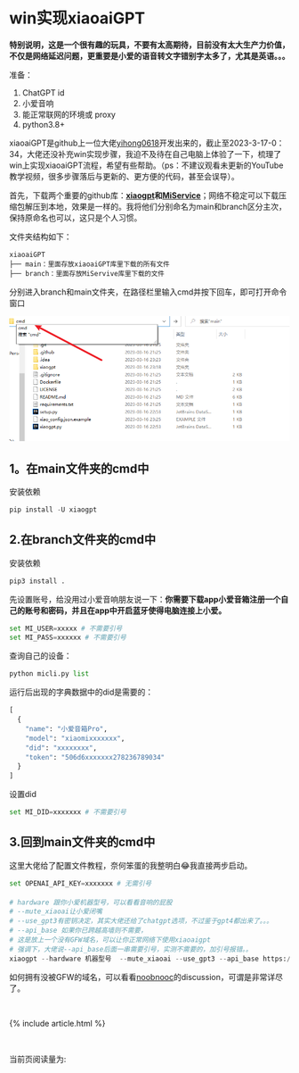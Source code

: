 # win实现xiaoaiGPT

**特别说明，这是一个很有趣的玩具，不要有太高期待，目前没有太大生产力价值，不仅是网络延迟问题，更重要是小爱的语音转文字错别字太多了，尤其是英语。。。**

准备：

1. ChatGPT id
2. 小爱音响
3. 能正常联网的环境或 proxy
4. python3.8+

xiaoaiGPT是github上一位大佬[yihong0618](https://github.com/yihong0618/xiaogpt/commits?author=yihong0618)开发出来的，截止至2023-3-17-0：34，大佬还没补充win实现步骤，我迫不及待在自己电脑上体验了一下，梳理了win上实现xiaoaiGPT流程，希望有些帮助。（ps：不建议观看未更新的YouTube教学视频，很多步骤落后与更新的、更方便的代码，甚至会误导）。

首先，下载两个重要的github库：**[xiaogpt](https://github.com/yihong0618/xiaogpt)和[MiService](https://github.com/yihong0618/MiService)**；网络不稳定可以下载压缩包解压到本地，效果是一样的。我将他们分别命名为main和branch区分主次，保持原命名也可以，这只是个人习惯。

文件夹结构如下：
```python
xiaoaiGPT
├── main：里面存放xiaoaiGPT库里下载的所有文件
├── branch：里面存放MiServive库里下载的文件

```


分别进入branch和main文件夹，在路径栏里输入cmd并按下回车，即可打开命令窗口

![参考图](assets/win实现xiaoaiGPT.png)

## 1。在main文件夹的cmd中

安装依赖

```python
pip install -U xiaogpt
```

## 2.在branch文件夹的cmd中

安装依赖

```python
pip3 install .
```

先设置账号，给没用过小爱音响朋友说一下：**你需要下载app小爱音箱注册一个自己的账号和密码，并且在app中开启蓝牙使得电脑连接上小爱。**

```python
set MI_USER=xxxxx # 不需要引号
set MI_PASS=xxxxxx # 不需要引号
```

查询自己的设备：

```python
python micli.py list
```

运行后出现的字典数据中的did是需要的：

```python
[
  {
    "name": "小爱音箱Pro",
    "model": "xiaomixxxxxxx",
    "did": "xxxxxxxx",
    "token": "506d6xxxxxxx278236789034"
  }
]
```

设置did

```python
set MI_DID=xxxxxxx # 不需要引号
```

## 3.回到main文件夹的cmd中

这里大佬给了配置文件教程，奈何笨蛋的我整明白😂我直接两步启动。 

```python
set OPENAI_API_KEY=xxxxxxx # 无需引号

# hardware 跟你小爱机器型号，可以看看音响的屁股
# --mute_xiaoai让小爱闭嘴
# --use_gpt3有密钥决定，其实大佬还给了chatgpt选项，不过鉴于gpt4都出来了。。。
# --api_base 如果你已跨越高墙则不需要，
# 这是放上一个没有GFW域名，可以让你正常网络下使用xiaoaigpt
# 强调下，大佬说--api_base后面一串需要引号，实测不需要的，加引号报错。。
xiaogpt --hardware 机器型号  --mute_xiaoai --use_gpt3 --api_base https://mydomain/v1
```

如何拥有没被GFW的域名，可以看看[noobnooc](https://github.com/noobnooc/noobnooc)的discussion，可谓是非常详尽了。



<br>


{% include article.html %}


<br>

<!--头像获取：https://github.com/walinejs/waline/issues/532-->

当前页阅读量为:
<span class="waline-pageview-count" data-path="/_includes/Waline.html" />